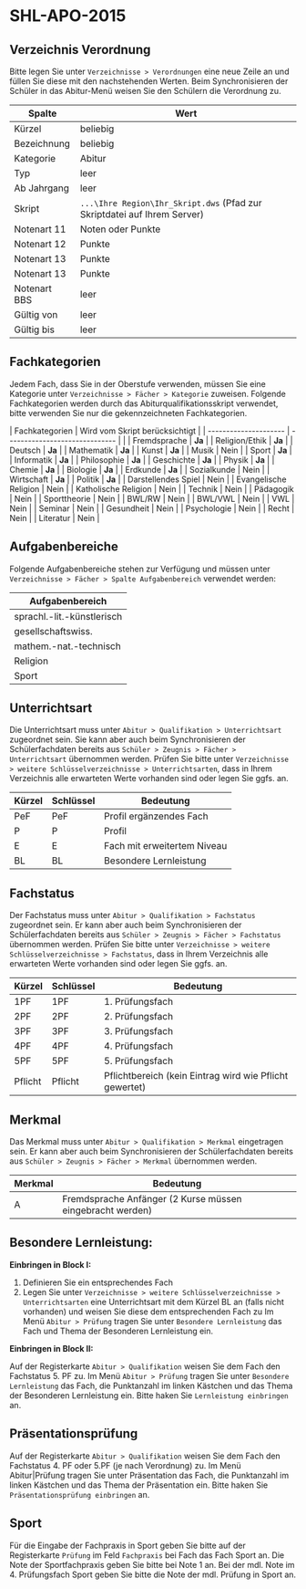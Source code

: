 # SHL-APO-2015

## Verzeichnis Verordnung

Bitte legen Sie unter ```Verzeichnisse > Verordnungen``` eine neue Zeile an und füllen Sie diese mit den nachstehenden Werten. Beim Synchronisieren der Schüler in das Abitur-Menü weisen Sie den Schülern die Verordnung zu.

| Spalte       | Wert                                                                         |
| ------------ | ---------------------------------------------------------------------------- |
| Kürzel       | beliebig                                                                     |
| Bezeichnung  | beliebig                                                                     |
| Kategorie    | Abitur                                                                       |
| Typ          | leer                                                                         |
| Ab Jahrgang  | leer                                                                         |
| Skript       | ```...\Ihre Region\Ihr_Skript.dws``` (Pfad zur Skriptdatei auf Ihrem Server) |
| Notenart 11  | Noten oder Punkte                                                            |
| Notenart 12  | Punkte                                                                       |
| Notenart 13  | Punkte                                                                       |
| Notenart 13  | Punkte                                                                       |
| Notenart BBS | leer                                                                         |
| Gültig von   | leer                                                                         |
| Gültig bis   | leer                                                                         |

## Fachkategorien

Jedem Fach, dass Sie in der Oberstufe verwenden, müssen Sie eine Kategorie unter ```Verzeichnisse > Fächer > Kategorie``` zuweisen.
Folgende Fachkategorien werden durch das Abiturqualifikationsskript verwendet, bitte verwenden Sie nur die gekennzeichneten Fachkategorien.

| Fachkategorien        | Wird vom Skript berücksichtigt |
| --------------------- | ------------------------------ |  |
| Fremdsprache          | **Ja**                         |
| Religion/Ethik        | **Ja**                         |
| Deutsch               | **Ja**                         |
| Mathematik            | **Ja**                         |
| Kunst                 | **Ja**                         |
| Musik                 | Nein                           |
| Sport                 | **Ja**                         |
| Informatik            | **Ja**                         |
| Philosophie           | **Ja**                         |
| Geschichte            | **Ja**                         |
| Physik                | **Ja**                         |
| Chemie                | **Ja**                         |
| Biologie              | **Ja**                         |
| Erdkunde              | **Ja**                         |
| Sozialkunde           | Nein                           |
| Wirtschaft            | **Ja**                         |
| Politik               | **Ja**                         |
| Darstellendes Spiel   | Nein                           |
| Evangelische Religion | Nein                           |
| Katholische Religion  | Nein                           |
| Technik               | Nein                           |
| Pädagogik             | Nein                           |
| Sporttheorie          | Nein                           |
| BWL/RW                | Nein                           |
| BWL/VWL               | Nein                           |
| VWL                   | Nein                           |
| Seminar               | Nein                           |
| Gesundheit            | Nein                           |
| Psychologie           | Nein                           |
| Recht                 | Nein                           |
| Literatur             | Nein                           |

## Aufgabenbereiche

Folgende Aufgabenbereiche stehen zur Verfügung und müssen unter ```Verzeichnisse > Fächer > Spalte Aufgabenbereich``` verwendet werden:

|Aufgabenbereich|
|--|
|sprachl.-lit.-künstlerisch|
|gesellschaftswiss.|
|mathem.-nat.-technisch|
|Religion|
|Sport|

## Unterrichtsart

Die Unterrichtsart muss unter ```Abitur > Qualifikation > Unterrichtsart``` zugeordnet sein. Sie kann aber auch beim Synchronisieren der Schülerfachdaten bereits aus ```Schüler > Zeugnis > Fächer > Unterrichtsart``` übernommen werden. 
Prüfen Sie bitte unter ```Verzeichnisse > weitere Schlüsselverzeichnisse > Unterrichtsarten```,  dass in Ihrem Verzeichnis alle erwarteten Werte vorhanden sind oder legen Sie ggfs. an.

| Kürzel | Schlüssel | Bedeutung                   |
| ------ | --------- | --------------------------- |
| PeF    | PeF       | Profil ergänzendes Fach     |
| P      | P         | Profil                      |
| E      | E         | Fach mit erweitertem Niveau |
| BL     | BL        | Besondere Lernleistung      |

## Fachstatus

Der Fachstatus muss unter ```Abitur > Qualifikation > Fachstatus``` zugeordnet sein. Er kann aber auch beim Synchronisieren der Schülerfachdaten bereits aus ```Schüler > Zeugnis > Fächer > Fachstatus``` übernommen werden. 
Prüfen Sie bitte unter ```Verzeichnisse > weitere Schlüsselverzeichnisse > Fachstatus```,  dass in Ihrem Verzeichnis alle erwarteten Werte vorhanden sind oder legen Sie ggfs. an.

| Kürzel  | Schlüssel | Bedeutung                                               |
| ------- | --------- | ------------------------------------------------------- |
| 1PF     | 1PF       | 1. Prüfungsfach                                         |
| 2PF     | 2PF       | 2. Prüfungsfach                                         |
| 3PF     | 3PF       | 3. Prüfungsfach                                         |
| 4PF     | 4PF       | 4. Prüfungsfach                                         |
| 5PF     | 5PF       | 5. Prüfungsfach                                         |
| Pflicht | Pflicht   | Pflichtbereich (kein Eintrag wird wie Pflicht gewertet) |

## Merkmal

Das Merkmal muss unter ```Abitur > Qualifikation > Merkmal``` eingetragen sein. Er kann aber auch beim Synchronisieren der Schülerfachdaten bereits aus ```Schüler > Zeugnis > Fächer > Merkmal``` übernommen werden. 

| Merkmal | Bedeutung                                                 |
| ------- | --------------------------------------------------------- |
| A       | Fremdsprache Anfänger (2 Kurse müssen eingebracht werden) |

## Besondere Lernleistung:

**Einbringen in Block I:**

1) Definieren Sie ein entsprechendes Fach
2) Legen Sie unter ```Verzeichnisse > weitere Schlüsselverzeichnisse > Unterrichtsarten``` eine Unterrichtsart mit dem Kürzel BL an (falls nicht vorhanden) und weisen Sie diese dem entsprechenden Fach zu
Im Menü ```Abitur > Prüfung``` tragen Sie unter ```Besondere Lernleistung``` das Fach und Thema der Besonderen Lernleistung ein.

**Einbringen in Block II:**

Auf der Registerkarte ```Abitur > Qualifikation``` weisen Sie dem Fach den Fachstatus 5. PF zu.
Im Menü ```Abitur > Prüfung``` tragen Sie unter ```Besondere Lernleistung``` das Fach, die Punktanzahl im linken Kästchen und das Thema der Besonderen Lernleistung ein. Bitte haken Sie ```Lernleistung einbringen``` an.

## Präsentationsprüfung

Auf der Registerkarte ```Abitur > Qualifikation``` weisen Sie dem Fach den Fachstatus 4. PF oder 5.PF (je nach Verordnung) zu.
Im Menü Abitur|Prüfung tragen Sie unter Präsentation das Fach, die Punktanzahl im linken Kästchen und das Thema der Präsentation ein. Bitte haken Sie ```Präsentationsprüfung einbringen``` an.

## Sport

Für die Eingabe der Fachpraxis in Sport geben Sie bitte auf der Registerkarte ```Prüfung``` im Feld ```Fachpraxis``` bei Fach das Fach Sport an. Die Note der Sportfachpraxis geben Sie bitte bei Note 1 an. Bei der mdl. Note im 4. Prüfungsfach Sport geben Sie bitte die Note der mdl. Prüfung in Sport an.